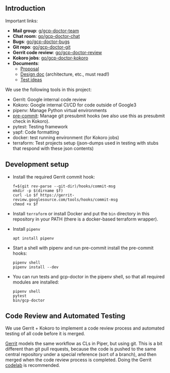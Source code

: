 ## Introduction

Important links:

-   **Mail group**: [g/gcp-doctor-team](http://g/gcp-doctor-team)
-   **Chat room**: [go/gcp-doctor-chat](http://go/gcp-doctor-chat)
-   **Bugs**: [go/gcp-doctor-bugs](http://go/gcp-doctor-bugs)
-   **Git repo**: [go/gcp-doctor-git](http://go/gcp-doctor-git)
-   **Gerrit code review**: [go/gcp-doctor-review](http://go/gcp-doctor-review)
-   **Kokoro jobs**: [go/gcp-doctor-kokoro](http://go/gcp-doctor-kokoro)
-   **Documents**:
    -   [Proposal](http://go/gcp-doctor-proposal)
    -   [Design doc](http://go/gcp-doctor-design) (architecture, etc., must
        read!)
    -   [Test ideas](http://go/gcp-doctor-test-ideas)

We use the following tools in this project:

-   Gerrit: Google internal code review
-   Kokoro: Google internal CI/CD for code outside of Google3
-   pipenv: Manage Python virtual environments
-   [pre-commit](https://pre-commit.com): Manage git presubmit hooks (we also
    use this as presubmit check in Kokoro).
-   pytest: Testing framework
-   yapf: Code formatting
-   docker: test running environment (for Kokoro jobs)
-   terraform: Test projects setup (json-dumps used in testing with stubs that
    respond with these json contents)

## Development setup

-   Install the required Gerrit commit hook:

    ```
    f=$(git rev-parse --git-dir)/hooks/commit-msg
    mkdir -p $(dirname $f)
    curl -Lo $f https://gerrit-review.googlesource.com/tools/hooks/commit-msg
    chmod +x $f
    ```

-   Install `terraform` or install Docker and put the `bin` directory in this
    repository in your PATH (there is a docker-based terraform wrapper).

-   Install `pipenv`

    ```
    apt install pipenv
    ```

-   Start a shell with pipenv and run pre-commit install the pre-commit hooks:

    ```
    pipenv shell
    pipenv install --dev
    ```

-   You can run tests and gcp-doctor in the pipenv shell, so that all required
    modules are installed:

    ```
    pipenv shell
    pytest
    bin/gcp-doctor
    ```

## Code Review and Automated Testing

We use Gerrit + Kokoro to implement a code review process and automated testing
of all code before it is merged.

[Gerrit](http://go/gerrit) models the same workflow as CLs in Piper, but using
git. This is a bit different than git pull requests, because the code is pushed
to the same central repository under a special reference (sort of a branch), and
then merged when the code review process is completed. Doing the Gerrit
[codelab](https://g3doc.corp.google.com/company/teams/gerritcodereview/users/intro-codelab.md)
is recommended.
